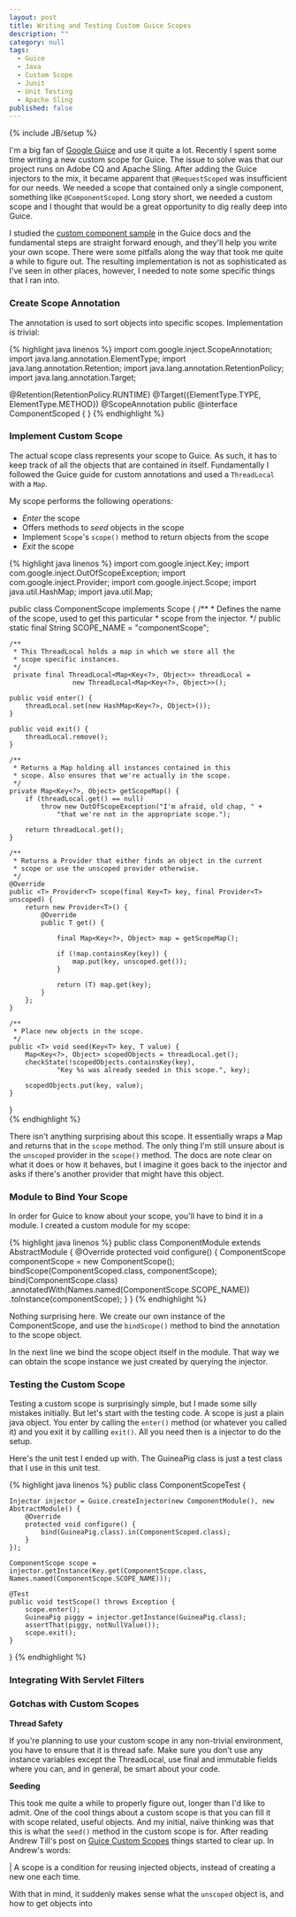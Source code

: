 ```yaml
---
layout: post
title: Writing and Testing Custom Guice Scopes
description: ""
category: null
tags: 
  - Guice
  - Java
  - Custom Scope
  - Junit
  - Unit Testing
  - Apache Sling
published: false
---
```


{% include JB/setup %}

I'm a big fan of [Google Guice](https://code.google.com/p/google-guice/) and use it quite a lot. Recently I spent some time writing a new custom scope for Guice. The issue to solve was that our project runs on Adobe CQ and Apache Sling. After adding the Guice injectors to the mix, it became apparent that ``@RequestScoped`` was insufficient for our needs. We needed a scope that contained only a single component, something like ``@ComponentScoped``. Long story short, we needed a custom scope and I thought that would be a great opportunity to dig really deep into Guice.

I studied the [custom component sample](https://code.google.com/p/google-guice/wiki/CustomScopes) in the Guice docs and the fundamental steps are straight forward enough, and they'll help you write your own scope. There were some pitfalls along the way that took me quite a while to figure out. The resulting implementation is not as sophisticated as I've seen in other places, however, I needed to note some specific things that I ran into.

### Create Scope Annotation

The annotation is used to sort objects into specific scopes. Implementation is trivial:

{% highlight java linenos %}
import com.google.inject.ScopeAnnotation;
import java.lang.annotation.ElementType;
import java.lang.annotation.Retention;
import java.lang.annotation.RetentionPolicy;
import java.lang.annotation.Target;

@Retention(RetentionPolicy.RUNTIME)
@Target({ElementType.TYPE, ElementType.METHOD})
@ScopeAnnotation
public @interface ComponentScoped { }
{% endhighlight %}

### Implement Custom Scope

The actual scope class represents your scope to Guice. As such, it has to keep track of all the objects that are contained in itself. Fundamentally I followed the Guice guide for custom annotations and used a ``ThreadLocal`` with a ``Map``. 

My scope performs the following operations:

* *Enter* the scope
* Offers methods to *seed* objects in the scope
* Implement ``Scope``'s ``scope()`` method to return objects from the scope
* *Exit* the scope

{% highlight java linenos %}
import com.google.inject.Key;
import com.google.inject.OutOfScopeException;
import com.google.inject.Provider;
import com.google.inject.Scope;
import java.util.HashMap;
import java.util.Map;

public class ComponentScope implements Scope {
	/**
	 * Defines the name of the scope, used to get this particular
	 * scope from the injector.
	 */
	public static final String SCOPE_NAME = "componentScope";

	/**
	 * This ThreadLocal holds a map in which we store all the 
	 * scope specific instances.
	 */
	 private final ThreadLocal<Map<Key<?>, Object>> threadLocal = 
					new ThreadLocal<Map<Key<?>, Object>>();

	public void enter() {
		threadLocal.set(new HashMap<Key<?>, Object>());
	}

	public void exit() {
		threadLocal.remove();
	}

	/**
	 * Returns a Map holding all instances contained in this
	 * scope. Also ensures that we're actually in the scope.
	 */
	private Map<Key<?>, Object> getScopeMap() {
		if (threadLocal.get() == null)
			throw new OutOfScopeException("I'm afraid, old chap, " +
				"that we're not in the appropriate scope.");

		return threadLocal.get();
	}

	/**
	 * Returns a Provider that either finds an object in the current
	 * scope or use the unscoped provider otherwise.
	 */
	@Override
	public <T> Provider<T> scope(final Key<T> key, final Provider<T> unscoped) {
		return new Provider<T>() {
			@Override
			public T get() {

				final Map<Key<?>, Object> map = getScopeMap();

				if (!map.containsKey(key)) {
					map.put(key, unscoped.get());
				}

				return (T) map.get(key);
			}
		};
	}

	/**
	 * Place new objects in the scope.
	 */
	public <T> void seed(Key<T> key, T value) {
		Map<Key<?>, Object> scopedObjects = threadLocal.get();
		checkState(!scopedObjects.containsKey(key), 
				"Key %s was already seeded in this scope.", key);

		scopedObjects.put(key, value);
	}
}	
{% endhighlight %}

There isn't anything surprising about this scope. It essentially wraps a Map and returns that in the ``scope`` method. The only thing I'm still unsure about is the ``unscoped`` provider in the ``scope()`` method. The docs are note clear on what it does or how it behaves, but I imagine it goes back to the injector and asks if there's another provider that might have this object.

### Module to Bind Your Scope

In order for Guice to know about your scope, you'll have to bind it in a module. I created a custom module for my scope:

{% highlight java linenos %}
public class ComponentModule extends AbstractModule {
	@Override
	protected void configure() {
		ComponentScope componentScope = new ComponentScope();
		bindScope(ComponentScoped.class, componentScope);
		bind(ComponentScope.class)        				
        	.annotatedWith(Names.named(ComponentScope.SCOPE_NAME))
        	.toInstance(componentScope);
	}
}
{% endhighlight %}

Nothing surprising here. We create our own instance of the ComponentScope, and use the ``bindScope()`` method to bind the annotation to the scope object. 

In the next line we bind the scope object itself in the module. That way we can obtain the scope instance we just created by querying the injector. 

### Testing the Custom Scope

Testing a custom scope is surprisingly simple, but I made some silly mistakes initially. But let's start with the testing code. A scope is just a plain java object. You enter by calling the ``enter()`` method (or whatever you called it) and you exit it by callling ``exit()``. All you need then is a injector to do the setup.

Here's the unit test I ended up with. The GuineaPig class is just a test class that I use in this unit test. 

{% highlight java linenos %}
public class ComponentScopeTest {

	Injector injector = Guice.createInjector(new ComponentModule(), new AbstractModule() {
		@Override
		protected void configure() {
			bind(GuineaPig.class).in(ComponentScoped.class);
		}
	});

	ComponentScope scope = injector.getInstance(Key.get(ComponentScope.class, Names.named(ComponentScope.SCOPE_NAME)));

	@Test
    public void testScope() throws Exception {
		scope.enter();  
		GuineaPig piggy = injector.getInstance(GuineaPig.class);
        assertThat(piggy, notNullValue());
        scope.exit();
    }
}
{% endhighlight %}



### Integrating With Servlet Filters


### Gotchas with Custom Scopes

**Thread Safety**

If you're planning to use your custom scope in any non-trivial environment, you have to ensure that it is thread safe. Make sure you don't use any instance variables except the ThreadLocal, use final and immutable fields where you can, and in general, be smart about your code. 

**Seeding**

This took me quite a while to properly figure out, longer than I'd like to admit. One of the cool things about a custom scope is that you can fill it with scope related, useful objects. And my initial, naïve thinking was that this is what the ``seed()`` method in the custom scope is for. After reading Andrew Till's post on [Guice Custom Scopes](http://andrewtill.blogspot.ca/2011/09/guice-custom-scopes.html) things started to clear up. In Andrew's words:

| A scope is a condition for reusing injected objects, instead of creating a new one each time.  

With that in mind, it suddenly makes sense what the ``unscoped`` object is, and how to get objects into